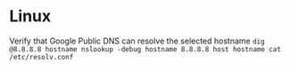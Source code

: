 Linux
=====
Verify that Google Public DNS can resolve the selected hostname
`dig @8.8.8.8 hostname
nslookup -debug hostname 8.8.8.8
host hostname
cat /etc/resolv.conf
`
